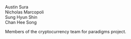 Austin Sura  
Nicholas Marcopoli  
Sung Hyun Shin  
Chan Hee Song  
   
Members of the cryptocurrency team for paradigms project.